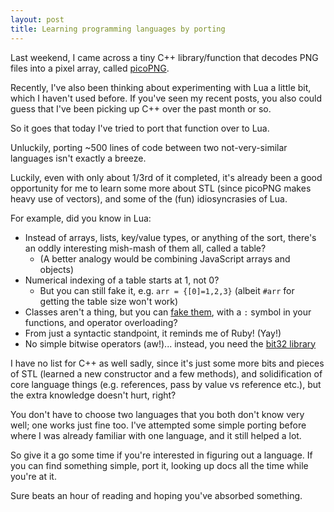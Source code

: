 ```yaml
---
layout: post
title: Learning programming languages by porting
---
```


Last weekend, I came across a tiny C++ library/function that decodes PNG files into a pixel array,
called [picoPNG](http://lodev.org/lodepng/picopng.cpp).

Recently, I've also been thinking about experimenting with Lua a little bit, which I haven't used before.
If you've seen my recent posts, you also could guess that I've been picking up C++ over the past month or so.

So it goes that today I've tried to port that function over to Lua.

Unluckily, porting ~500 lines of code between two not-very-similar languages isn't exactly a breeze.

Luckily, even with only about 1/3rd of it completed,
it's already been a good opportunity for me to learn some more about STL
(since picoPNG makes heavy use of vectors),
and some of the (fun) idiosyncrasies of Lua.

For example, did you know in Lua:

- Instead of arrays, lists, key/value types, or anything of the sort,
  there's an oddly interesting mish-mash of them all, called a table?
    * (A better analogy would be combining JavaScript arrays and objects)
- Numerical indexing of a table starts at 1, not 0?
    * But you can still fake it, e.g. `arr = {[0]=1,2,3}` (albeit `#arr` for getting the table size won't work)
- Classes aren't a thing, but you can [fake them](http://lua-users.org/wiki/SimpleLuaClasses),
  with a `:` symbol in your functions, and operator overloading?
- From just a syntactic standpoint, it reminds me of Ruby! (Yay!)
- No simple bitwise operators (aw!)... instead, you need the [bit32 library](http://www.lua.org/manual/5.2/manual.html#6.7)

I have no list for C++ as well sadly, since it's just some more bits and pieces of STL (learned a new constructor and a few methods),
and solidification of core language things (e.g. references, pass by value vs reference etc.),
but the extra knowledge doesn't hurt, right?

You don't have to choose two languages that you both don't know very well; one works just fine too.
I've attempted some simple porting before where I was already familiar with one language, and it still helped a lot.

So give it a go some time if you're interested in figuring out a language.
If you can find something simple, port it, looking up docs all the time while you're at it.

Sure beats an hour of reading and hoping you've absorbed something.